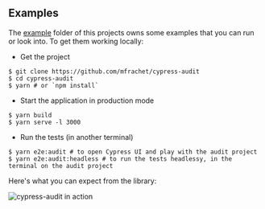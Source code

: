 ## Examples

The [example](./example) folder of this projects owns some examples that you can run or look into. To get them working locally:

- Get the project

```shell
$ git clone https://github.com/mfrachet/cypress-audit
$ cd cypress-audit
$ yarn # or `npm install`
```

- Start the application in production mode

```shell
$ yarn build
$ yarn serve -l 3000
```

- Run the tests (in another terminal)

```shell
$ yarn e2e:audit # to open Cypress UI and play with the audit project
$ yarn e2e:audit:headless # to run the tests headlessy, in the terminal on the audit project
```

Here's what you can expect from the library:

![cypress-audit in action](./cypress-audit.gif)

